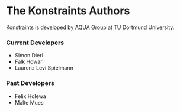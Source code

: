 <!--
   SPDX-License-Identifier: CC-BY-4.0

   Copyright 2023-2025 The Konstraints Authors

   This work is licensed under the Creative Commons Attribution 4.0
   International License.

   You should have received a copy of the license along with this
   work. If not, see <https://creativecommons.org/licenses/by/4.0/>.
-->

# The Konstraints Authors

Konstraints is developed by [AQUA Group](https://aqua.cs.tu-dortmund.de/) at TU Dortmund University.

### Current Developers

- Simon Dierl
- Falk Howar
- Laurenz Levi Spielmann

### Past Developers

- Felix Holewa
- Malte Mues
